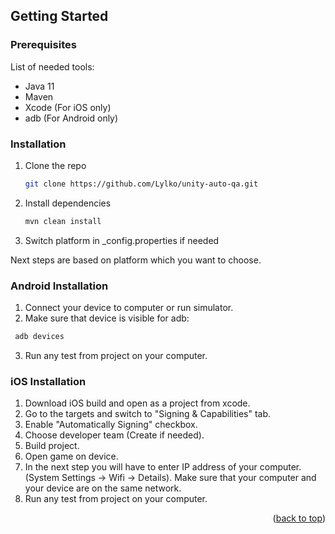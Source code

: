 <!-- GETTING STARTED -->
## Getting Started

### Prerequisites
List of needed tools:
* Java 11
* Maven
* Xcode (For iOS only)
* adb (For Android only)

### Installation

1. Clone the repo
   ```sh
   git clone https://github.com/Lylko/unity-auto-qa.git
   ```
2. Install dependencies
   ```sh
   mvn clean install
   ```
3. Switch platform in _config.properties if needed

Next steps are based on platform which you want to choose.

### Android Installation

1. Connect your device to computer or run simulator.
2. Make sure that device is visible for adb:
  ```sh
   adb devices
   ```
3. Run any test from project on your computer.

### iOS Installation

1. Download iOS build and open as a project from xcode.
2. Go to the targets and switch to "Signing & Capabilities" tab.
3. Enable "Automatically Signing" checkbox.
4. Choose developer team (Create if needed).
5. Build project.
6. Open game on device.
7. In the next step you will have to enter IP address of your computer. (System Settings -> Wifi -> Details). Make sure that your computer and your device are on the same network.
8. Run any test from project on your computer.

<p align="right">(<a href="#readme-top">back to top</a>)</p>
